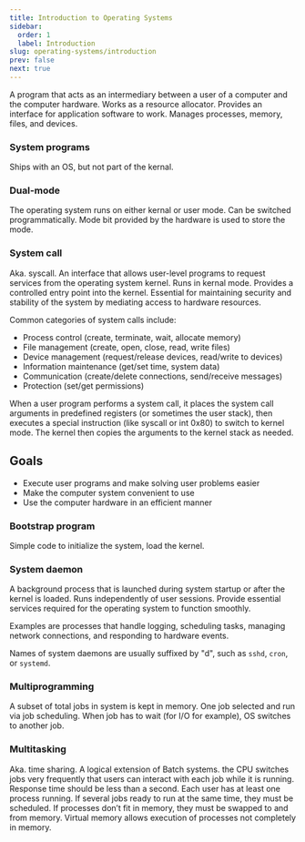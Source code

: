 ```yaml
---
title: Introduction to Operating Systems
sidebar:
  order: 1
  label: Introduction
slug: operating-systems/introduction
prev: false
next: true
---
```


A program that acts as an intermediary between a user of a computer and the computer hardware. Works as a resource allocator. Provides an interface for application software to work. Manages processes, memory, files, and devices.

### System programs

Ships with an OS, but not part of the kernal.

### Dual-mode

The operating system runs on either kernal or user mode. Can be switched programmatically. Mode bit provided by the hardware is used to store the mode.

### System call

Aka. syscall. An interface that allows user-level programs to request services from the operating system kernel. Runs in kernal mode. Provides a controlled entry point into the kernel. Essential for maintaining security and stability of the system by mediating access to hardware resources.

Common categories of system calls include:

- Process control (create, terminate, wait, allocate memory)
- File management (create, open, close, read, write files)
- Device management (request/release devices, read/write to devices)
- Information maintenance (get/set time, system data)
- Communication (create/delete connections, send/receive messages)
- Protection (set/get permissions)

When a user program performs a system call, it places the system call arguments in predefined registers (or sometimes the user stack), then executes a special instruction (like syscall or int 0x80) to switch to kernel mode. The kernel then copies the arguments to the kernel stack as needed.

## Goals

- Execute user programs and make solving user problems easier
- Make the computer system convenient to use
- Use the computer hardware in an efficient manner

### Bootstrap program

Simple code to initialize the system, load the kernel.

### System daemon

A background process that is launched during system startup or after the kernel is loaded. Runs independently of user sessions. Provide essential services required for the operating system to function smoothly.

Examples are processes that handle logging, scheduling tasks, managing network connections, and responding to hardware events.

Names of system daemons are usually suffixed by "d", such as `sshd`, `cron`, or `systemd`.

### Multiprogramming

A subset of total jobs in system is kept in memory. One job selected and run via job scheduling. When job has to wait (for I/O for example), OS switches to another job.

### Multitasking

Aka. time sharing. A logical extension of Batch systems. the CPU switches jobs very frequently that users can interact with each job while it is running. Response time should be less than a second. Each user has at least one process running. If several jobs ready to run at the same time, they must be scheduled. If processes don’t fit in memory, they must be swapped to and from memory. Virtual memory allows execution of processes not completely in memory.
